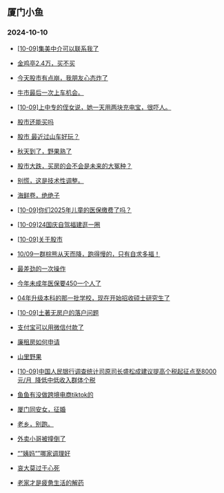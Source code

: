 ## 厦门小鱼 
### 2024-10-10

+ [[10-09]集美中介可以联系我了](http://bbs.xmfish.com/read-htm-tid-18249589.html)

+ [金鸡亭2.4万，买不买](http://bbs.xmfish.com/read-htm-tid-18249592.html)

+ [今天股市有点崩，我朋友心态炸了](http://bbs.xmfish.com/read-htm-tid-18249705.html)

+ [牛市最后一次上车机会。](http://bbs.xmfish.com/read-htm-tid-18249557.html)

+ [[10-09]上中专的侄女说，她一天用两块充电宝，很吓人。](http://bbs.xmfish.com/read-htm-tid-18249628.html)

+ [股市还能买吗](http://bbs.xmfish.com/read-htm-tid-18249547.html)

+ [股市 最近过山车好玩？](http://bbs.xmfish.com/read-htm-tid-18249657.html)

+ [秋天到了，野果熟了](http://bbs.xmfish.com/read-htm-tid-18249652.html)

+ [股市大跌，买房的会不会是未来的大冤种？](http://bbs.xmfish.com/read-htm-tid-18249679.html)

+ [别慌，这是技术性调整。](http://bbs.xmfish.com/read-htm-tid-18249667.html)

+ [海鲜卷，绝绝子](http://bbs.xmfish.com/read-htm-tid-18249677.html)

+ [[10-09]你们2025年儿童的医保缴费了吗？](http://bbs.xmfish.com/read-htm-tid-18249633.html)

+ [[10-09]24国庆自驾福建逛一圈](http://bbs.xmfish.com/read-htm-tid-18249695.html)

+ [[10-09]关于股市](http://bbs.xmfish.com/read-htm-tid-18249641.html)

+ [10/09一群棕熊从天而降，跑得慢的，只有自求多福！](http://bbs.xmfish.com/read-htm-tid-18249718.html)

+ [最差劲的一次操作](http://bbs.xmfish.com/read-htm-tid-18249777.html)

+ [今年未成年医保要450一个人了](http://bbs.xmfish.com/read-htm-tid-18249735.html)

+ [04年升级本科的那一批学校，现在开始招收硕士研究生了](http://bbs.xmfish.com/read-htm-tid-18249704.html)

+ [[10-09]土著无房户的落户问题](http://bbs.xmfish.com/read-htm-tid-18249670.html)

+ [支付宝可以用微信付款了](http://bbs.xmfish.com/read-htm-tid-18249675.html)

+ [廉租房如何申请](http://bbs.xmfish.com/read-htm-tid-18249696.html)

+ [山里野果](http://bbs.xmfish.com/read-htm-tid-18249748.html)

+ [[10-09]中国人民银行调查统计司原司长盛松成建议提高个税起征点至8000元/月  降低中低收入群体个税](http://bbs.xmfish.com/read-htm-tid-18249779.html)

+ [鱼鱼有没做跨境电商tiktok的](http://bbs.xmfish.com/read-htm-tid-18249751.html)

+ [厦门同安女，征婚](http://bbs.xmfish.com/read-htm-tid-18249762.html)

+ [老乡，别跑。](http://bbs.xmfish.com/read-htm-tid-18249789.html)

+ [外卖小哥被撞倒了](http://bbs.xmfish.com/read-htm-tid-18249860.html)

+ [“”姨妈“”哪家调理好](http://bbs.xmfish.com/read-htm-tid-18249767.html)

+ [哀大莫过于心死](http://bbs.xmfish.com/read-htm-tid-18249794.html)

+ [老家才是疲惫生活的解药](http://bbs.xmfish.com/read-htm-tid-18249901.html)

